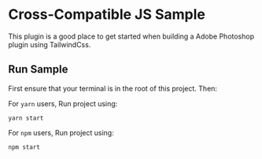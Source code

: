 # Cross-Compatible JS Sample

This plugin is a good place to get started when building a Adobe Photoshop plugin using TailwindCss.

## Run Sample

First ensure that your terminal is in the root of this project. Then:

For `yarn` users, Run project using:

```
yarn start
```

For `npm` users, Run project using:

```
npm start
```